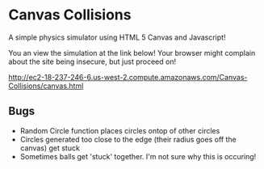 # Canvas Collisions

A simple physics simulator using HTML 5 Canvas and Javascript!

You an view the simulation at the link below! Your browser might complain about the site being insecure, but just proceed on!

http://ec2-18-237-246-6.us-west-2.compute.amazonaws.com/Canvas-Collisions/canvas.html

## Bugs

* Random Circle function places circles ontop of other circles
* Circles generated too close to the edge (their radius goes off the canvas) get stuck
* Sometimes balls get 'stuck' together. I'm not sure why this is occuring!
